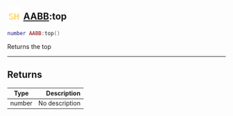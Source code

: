 ## <img src="../../.gitbook/assets/shared.png" width="32" height="32" /> [AABB](../aabb/README.md):top

```lua
number AABB:top()
```

Returns the top

-----------------
## Returns

| Type   | Description |
| ------ | ----------: |
| number | No description |
